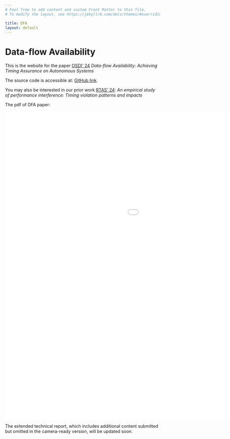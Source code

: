 ```yaml
---
# Feel free to add content and custom Front Matter to this file.
# To modify the layout, see https://jekyllrb.com/docs/themes/#overriding-theme-defaults

title: DFA
layout: default
---
```


# Data-flow Availability


This is the website for the paper [OSDI' 24](https://www.usenix.org/conference/osdi24/presentation/li) *Data-flow Availability: Achieving Timing Assurance on Autonomous Systems*  

The source code is accessible at: [GitHub link](https://github.com/WUSTL-CSPL/Kairos-Userspace).


You may also be interested in our prior work [RTAS' 24](https://ieeexplore.ieee.org/document/10568068): *An empirical study of performance interference: Timing violation patterns and impacts*



The pdf of DFA paper:

<iframe src="pdf_pages/camera-ready-dfa.pdf" style="width:1400px;height:1000px" frameborder="0"></iframe>

The extended technical report, which includes additional content submitted but omitted in the camera-ready version, will be updated soon.